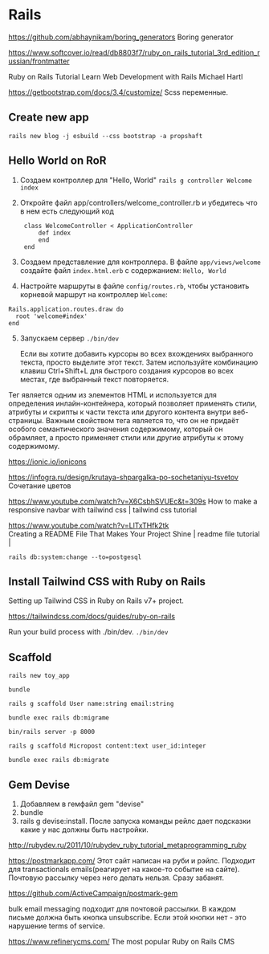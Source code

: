 # Rails
https://github.com/abhaynikam/boring_generators    Boring generator



https://www.softcover.io/read/db8803f7/ruby_on_rails_tutorial_3rd_edition_russian/frontmatter 

  Ruby on Rails Tutorial
Learn Web Development with Rails
Michael Hartl

https://getbootstrap.com/docs/3.4/customize/ Scss переменные.


## Create new app

`rails new blog -j esbuild --css bootstrap -a propshaft`

## Hello World on RoR

1. Создаем контроллер для "Hello, World"
`rails g controller Welcome index`
2. Откройте файл app/controllers/welcome_controller.rb и убедитесь что в нем есть следующий код

        class WelcomeController < ApplicationController
            def index
            end
        end

3. Создаем представление для контроллера. В файле `app/views/welcome` создайте файл `index.html.erb` с содержанием:
`Hello, World`

4. Настройте маршруты в файле `config/routes.rb`, чтобы установить корневой маршрут на контроллер  `Welcome`:
```
Rails.application.routes.draw do
  root 'welcome#index'
end
```
5. Запускаем сервер
`./bin/dev`

    Если вы хотите добавить курсоры во всех вхождениях выбранного текста, просто выделите этот текст.
    Затем используйте комбинацию клавиш Ctrl+Shift+L  для быстрого создания курсоров во всех местах, где выбранный текст повторяется.

Тег <span></span> является одним из элементов HTML и используется для определения инлайн-контейнера, который позволяет применять стили, атрибуты и скрипты к части текста или другого контента внутри веб-страницы. Важным свойством тега <span> является то, что он не придаёт особого семантического значения содержимому, который он обрамляет, а просто применяет стили или другие атрибуты к этому содержимому.

https://ionic.io/ionicons

https://infogra.ru/design/krutaya-shpargalka-po-sochetaniyu-tsvetov   Сочетание цветов

https://www.youtube.com/watch?v=X6CsbhSVUEc&t=309s  How to make a responsive navbar with tailwind css | tailwind css tutorial

https://www.youtube.com/watch?v=LlTxTHfk2tk   
Creating a README File That Makes Your Project Shine | readme file tutorial |

`rails db:system:change --to=postgesql`

## Install Tailwind CSS with Ruby on Rails

Setting up Tailwind CSS in Ruby on Rails v7+ project.

https://tailwindcss.com/docs/guides/ruby-on-rails

Run your build process with ./bin/dev.
`./bin/dev`

## Scaffold

`rails new toy_app`

`bundle `




`rails g scaffold User name:string email:string`

`bundle exec rails db:migrame`

`bin/rails server -p 8000`

`rails g scaffold Micropost content:text user_id:integer`

`bundle exec rails db:migrate`

## Gem Devise

1. Добавляем в гемфайл gem "devise"
2. bundle
3. rails g devise:install. После запуска команды рейлс дает подсказки какие у нас должны быть настройки.

http://rubydev.ru/2011/10/rubydev_ruby_tutorial_metaprogramming_ruby

https://postmarkapp.com/  Этот сайт написан на руби и рэйлс. Подходит для transactionals emails(реагирует на какое-то событие на сайте). Почтовую рассылку через него делать нельзя. Сразу забанят.

https://github.com/ActiveCampaign/postmark-gem

bulk email messaging подходит для почтовой рассылки.
В каждом письме должна быть кнопка unsubscribe. Если этой кнопки нет - это нарушение terms of service.


https://www.refinerycms.com/ The most popular Ruby on Rails CMS